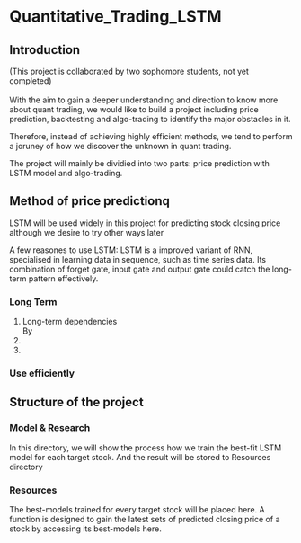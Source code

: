 # Quantitative_Trading_LSTM
## Introduction
(This project is collaborated by two sophomore students, not yet completed)<br><br>
With the aim to gain a deeper understanding and direction to know more about quant trading, we would like to build a project including price prediction, backtesting and algo-trading to identify the major obstacles in it.
<p >Therefore, instead of achieving highly efficient methods, we tend to perform a joruney of how we discover the unknown in quant trading.

<p> The project will mainly be dividied into two parts: price prediction with LSTM model and algo-trading.

## Method of price predictionq
<p>LSTM will be used widely in this project for predicting stock closing price although we desire to try other ways later<br>

<p>A few reasones to use LSTM:
LSTM is a improved variant of RNN, specialised in learning data in sequence, such as time series data. Its combination of forget gate, input gate and output gate could catch the long-term pattern effectively.


### Long Term
<ol>
  <li>Long-term dependencies<br>
      By </li>
  <li></li>
  <li></li>
</ol>

### Use efficiently



## Structure of the project
### Model & Research
In this directory, we will show the process how we train the best-fit LSTM model for each target stock. And the result will be stored to Resources directory

### Resources
The best-models trained for every target stock will be placed here. A function is designed to gain the latest sets of predicted closing price of a stock by accessing its best-models here.
